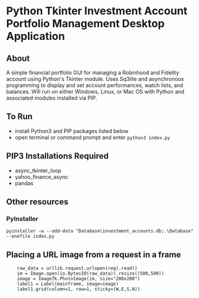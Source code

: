 
# Python Tkinter Investment Account Portfolio Management Desktop Application 

## About
A simple financial portfolio GUI for managing a Robinhood and Fidelity account using Python's Tkinter module. Uses Sq3lite and asynchronous programming to display and set account performances, watch lists, and balances. Will run on either Windows, Linux, or Mac OS with Python and associated modules installed via PIP.

## To Run
- install Python3 and PIP packages listed below 
- open terminal or command prompt and enter `python3 index.py`

## PIP3 Installations Required
- async_tkinter_loop
- yahoo_finance_async
- pandas

## Other resources

### PyInstaller
`pyinstaller -w --add-data "Database\investment_accounts.db;.\Database" --onefile index.py`

## Placing a URL image from a request in a frame
```req = urllib.request.Request("https://stockcharts.com/c-sc/sc?s=AAPL&p=W&b=5&g=0&i=t2656791252c&r=1645919909673",headers={'User-Agent': 'Mozilla/5.0'} )
    raw_data = urllib.request.urlopen(req).read()
    im = Image.open(io.BytesIO(raw_data)).resize((500,500))
    image = ImageTk.PhotoImage(im, size="200x200")
    label1 = Label(mainframe, image=image)
    label1.grid(column=1, row=1, sticky=(W,E,S,N))
```
